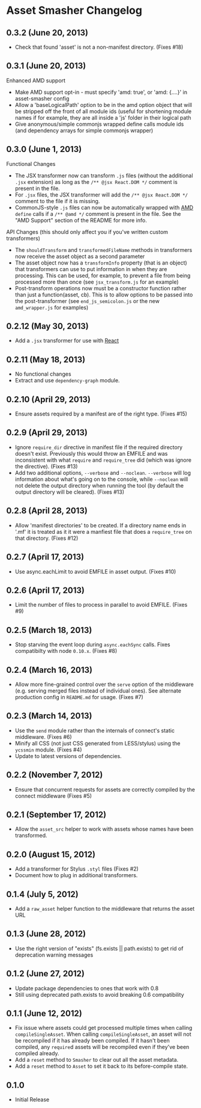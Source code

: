 # Asset Smasher Changelog

## 0.3.2 (June 20, 2013)

- Check that found 'asset' is not a non-manifest directory. (Fixes #18)

## 0.3.1 (June 20, 2013)

Enhanced AMD support

- Make AMD support opt-in - must specify 'amd: true', or 'amd: {....}' in asset-smasher config
- Allow a 'baseLogicalPath' option to be in the amd option object that will be stripped off the front of all module ids (useful for shortening module names if for example, they are all inside a 'js' folder in their logical path
- Give anonymous/simple commonjs wrapped define calls module ids (and dependency arrays for simple commonjs wrapper)

## 0.3.0 (June 1, 2013)

Functional Changes

- The JSX transformer now can transform `.js` files (without the additional `.jsx` extension) as long as the `/** @jsx React.DOM */` comment is present in the file.
- For `.jsx` files, the JSX transformer will add the `/** @jsx React.DOM */` comment to the file if it is missing.
- CommonJS-style `.js` files can now be automatically wrapped with [AMD](https://github.com/amdjs/amdjs-api/wiki/AMD) `define` calls if a `/** @amd */` comment is present in the file. See the "AMD Support" section of the README for more info.

API Changes (this should only affect you if you've written custom transformers)

- The `shouldTransform` and `transformedFileName` methods in transformers now receive the asset object as a second parameter
- The asset object now has a `transformInfo` property (that is an object) that transformers can use to put information in when they are processing. This can be used, for example, to prevent a file from being processed more than once (see `jsx_transform.js` for an example)
- Post-transform operations now must be a constructor function rather than just a function(asset, cb). This is to allow options to be passed into the post-transformer (see `end_js_semicolon.js` or the new `amd_wrapper.js` for examples)

## 0.2.12 (May 30, 2013)

- Add a `.jsx` transformer for use with [React](http://facebook.github.io/react/)

## 0.2.11 (May 18, 2013)

- No functional changes
- Extract and use `dependency-graph` module.

## 0.2.10 (April 29, 2013)

- Ensure assets required by a manifest are of the right type. (Fixes #15)

## 0.2.9 (April 29, 2013)

- Ignore `require_dir` directive in manifest file if the required directory doesn't exist. Previously this would throw an EMFILE and was inconsistent with what `require` and `require_tree` did (which was ignore the directive). (Fixes #13)
- Add two additional options, `--verbose` and `--noclean`. `--verbose` will log information about what's going on to the console, while `--noclean` will not delete the output directory when running the tool (by default the output directory will be cleared). (Fixes #13)

## 0.2.8 (April 28, 2013)

- Allow 'manifest directories' to be created. If a directory name ends in '.mf' it is treated as it it were a manfiest file that does a `require_tree` on that directory. (Fixes #12)

## 0.2.7 (April 17, 2013)

- Use async.eachLimit to avoid EMFILE in asset output. (Fixes #10)

## 0.2.6 (April 17, 2013)

- Limit the number of files to process in parallel to avoid EMFILE. (Fixes #9)

## 0.2.5 (March 18, 2013)

- Stop starving the event loop during `async.eachSync` calls. Fixes compatibilty with node `0.10.x`. (Fixes #8)

## 0.2.4 (March 16, 2013)

- Allow more fine-grained control over the `serve` option of the middleware (e.g. serving merged files instead of individual ones). See alternate production config in `README.md` for usage. (Fixes #7)

## 0.2.3 (March 14, 2013)

- Use the `send` module rather than the internals of connect's static middleware. (Fixes #6)
- Minify all CSS (not just CSS generated from LESS/stylus) using the `ycssmin` module. (Fixes #4)
- Update to latest versions of dependencies.

## 0.2.2 (November 7, 2012)

- Ensure that concurrent requests for assets are correctly compiled by the connect middleware (Fixes #5)

## 0.2.1 (September 17, 2012)

- Allow the `asset_src` helper to work with assets whose names have been transformed.

## 0.2.0 (August 15, 2012)

- Add a transformer for Stylus `.styl` files (Fixes #2)
- Document how to plug in additional transformers.

## 0.1.4 (July 5, 2012)

- Add a `raw_asset` helper function to the middleware that returns the asset URL

## 0.1.3 (June 28, 2012)

- Use the right version of "exists" (fs.exists || path.exists) to get rid of deprecation warning messages

## 0.1.2 (June 27, 2012)

- Update package dependencies to ones that work with 0.8
- Still using deprecated path.exists to avoid breaking 0.6 compatibility

## 0.1.1 (June 12, 2012)

- Fix issue where assets could get processed multiple times when calling `compileSingleAsset`.  When calling `compileSingleAsset`, an asset will not be recompiled if it has already been compiled.  If it hasn't been compiled, any `require`d assets will be recompiled even if they've been compiled already.
- Add a `reset` method to `Smasher` to clear out all the asset metadata.
- Add a `reset` method to `Asset` to set it back to its before-compile state.

## 0.1.0

- Initial Release
